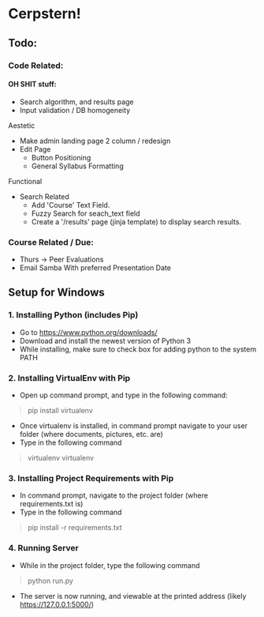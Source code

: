 # Cerpstern!

## Todo:

### Code Related:

#### OH SHIT stuff:
* Search algorithm, and results page
* Input validation / DB homogeneity

 Aestetic
* Make admin landing page 2 column / redesign
* Edit Page 
	* Button Positioning
	* General Syllabus Formatting


Functional
* Search Related
	* Add 'Course' Text Field.
	* Fuzzy Search for seach_text field
	* Create a '/results' page (jinja template) to display search results.

### Course Related / Due:
* Thurs -> Peer Evaluations
* Email Samba With preferred Presentation Date

## Setup for Windows

### 1. Installing Python (includes Pip)
- Go to https://www.python.org/downloads/
- Download and install the newest version of Python 3
- While installing, make sure to check box for adding python to the system PATH

### 2. Installing VirtualEnv with Pip
- Open up command prompt, and type in the following command:
> pip install virtualenv
- Once virtualenv is installed, in command prompt navigate to your user folder (where documents, pictures, etc. are)
- Type in the following command
> virtualenv virtualenv

### 3. Installing Project Requirements with Pip
- In command prompt, navigate to the project folder (where requirements.txt is)
- Type in the following command
> pip install -r requirements.txt

### 4. Running Server
- While in the project folder, type the following command
> python run.py
- The server is now running, and viewable at the printed address (likely https://127.0.0.1:5000/)
